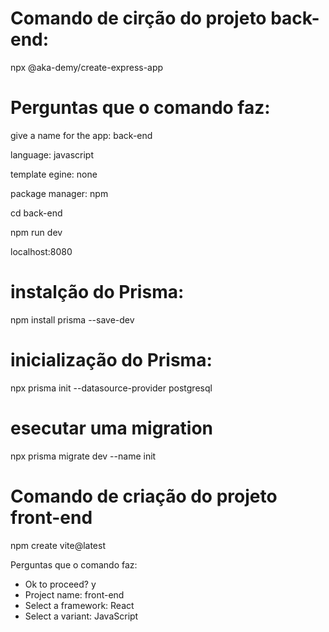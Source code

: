 # Comando de cirção do projeto back-end:

npx @aka-demy/create-express-app

# Perguntas que o comando faz:

give a name for the app: back-end

language: javascript

template egine: none

package manager: npm

cd back-end

npm run dev

localhost:8080

# instalção do Prisma:

npm install prisma --save-dev

# inicialização do Prisma:
npx prisma init --datasource-provider postgresql

# esecutar uma migration
npx prisma migrate dev --name init

# Comando de criação do projeto front-end
npm create vite@latest

Perguntas que o comando faz:
* Ok to proceed? y
* Project name: front-end
* Select a framework: React
* Select a variant: JavaScript
